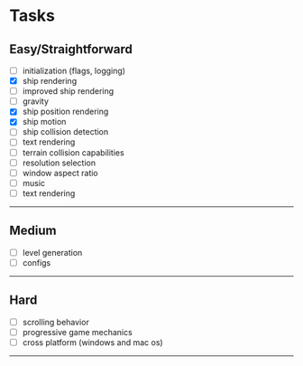 # Tasks
## Easy/Straightforward
- [ ] initialization (flags, logging)
- [x] ship rendering
- [ ] improved ship rendering
- [ ] gravity
- [x] ship position rendering 
- [x] ship motion
- [ ] ship collision detection 
- [ ] text rendering
- [ ] terrain collision capabilities
- [ ] resolution selection
- [ ] window aspect ratio
- [ ] music
- [ ] text rendering 
---
## Medium
- [ ] level generation
- [ ] configs
---
## Hard
- [ ] scrolling behavior
- [ ] progressive game mechanics
- [ ] cross platform (windows and mac os)
---
